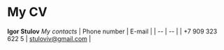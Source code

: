 # My CV
**Igor Stulov**
*My contacts* 
| Phone number | E-mail |
| -- | -- |
| +7 909 323 622 5 | stuloviv@gmail.com |
